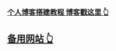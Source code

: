 

 ### [个人博客搭建教程  博客戳这里 👆](https://heykb.github.io/2022/03/26/%E5%BF%AB%E9%80%9F%E6%90%AD%E5%BB%BA%E4%B8%80%E4%B8%AA%E4%BD%BF%E7%94%A8github-pages%E7%9A%84%E5%85%8D%E8%B4%B9%E4%B8%AA%E4%BA%BA%E5%8D%9A%E5%AE%A2%E5%AE%8C%E6%95%B4%E6%95%99%E7%A8%8B)
 
 
 ## [备用网站 👆](https://heykb-github-io.vercel.app/2022/03/26/%E5%BF%AB%E9%80%9F%E6%90%AD%E5%BB%BA%E4%B8%80%E4%B8%AA%E4%BD%BF%E7%94%A8github-pages%E7%9A%84%E5%85%8D%E8%B4%B9%E4%B8%AA%E4%BA%BA%E5%8D%9A%E5%AE%A2%E5%AE%8C%E6%95%B4%E6%95%99%E7%A8%8B/)




